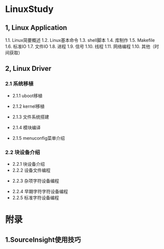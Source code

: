 # LinuxStudy 
## 1, Linux Application

1.1. Linux简要概述
1.2. Linux基本命令
1.3. shell脚本
1.4. 库制作
1.5. Makefile
1.6. 标准IO
1.7. 文件IO
1.8. 进程
1.9. 信号
1.10. 线程
1.11. 网络编程
1.10. 其他（时间获取）

## 2, Linux Driver
### 2.1 系统移植

- 2.1.1 uboot移植
+ 2.1.2 kernel移植
- 2.1.3 文件系统搭建
+ 2.1.4 模块编译
- 2.1.5 menuconfig菜单介绍

###  2.2 块设备介绍
- 2.2.1 块设备介绍
- 2.2.2 设备文件编程
+ 2.2.3 杂项字符设备编程
- 2.2.4 早期字符字符设备编程
- 2.2.5 标准字符设备编程

# 附录
## 1.SourceInsight使用技巧
